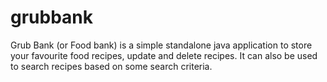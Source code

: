 # grubbank
Grub Bank (or Food bank) is a simple standalone java application to store your favourite food recipes, update and delete recipes. It can also be used to search recipes based on some search criteria. 
